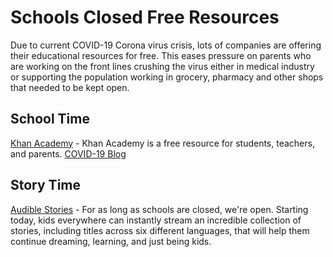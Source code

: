 # Schools Closed Free Resources
Due to current COVID-19 Corona virus crisis, lots of companies are offering their educational resources for free. This eases pressure on parents who are working on the front lines crushing the virus either in medical industry or supporting the population working in grocery, pharmacy and other shops that needed to be kept open.

## School Time
[Khan Academy](https://www.khanacademy.org) - Khan Academy is a free resource for students, teachers, and parents. [COVID-19 Blog](https://www.khanacademy.org/about/blog/post/611770255064350720/remote-learning-with-khan-academy-during-school)

## Story Time
[Audible Stories](https://stories.audible.com/start-listen) - For as long as schools are closed, we're open. Starting today, kids everywhere can instantly stream an incredible collection of stories, including titles across six different languages, that will help them continue dreaming, learning, and just being kids.
